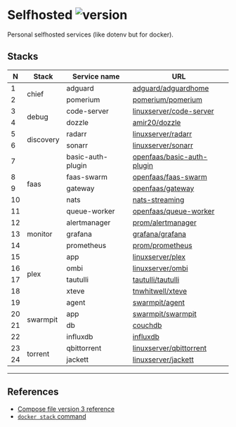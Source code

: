 Selfhosted ![version](https://img.shields.io/github/package-json/v/hobroker/selfhosted)
===

Personal selfhosted services (like dotenv but for docker).

Stacks
---


<table>
  <thead>
    <tr>
      <th>N</th>
      <th>Stack</th>
      <th>Service name</th>
      <th>URL</th>
    </tr>
  </thead>
    <tbody>
      <tr>
    <td>1</td>
    <td rowspan=2>chief</td>
    <td>adguard</td>
    <td><a href="https://hub.docker.com/r/adguard/adguardhome">adguard/adguardhome</a></td>
  </tr>
  <tr>
    <td>2</td>
    <td>pomerium</td>
    <td><a href="https://hub.docker.com/r/pomerium/pomerium">pomerium/pomerium</a></td>
  </tr>
<tr>
    <td>3</td>
    <td rowspan=2>debug</td>
    <td>code-server</td>
    <td><a href="https://hub.docker.com/r/linuxserver/code-server">linuxserver/code-server</a></td>
  </tr>
  <tr>
    <td>4</td>
    <td>dozzle</td>
    <td><a href="https://hub.docker.com/r/amir20/dozzle">amir20/dozzle</a></td>
  </tr>
<tr>
    <td>5</td>
    <td rowspan=2>discovery</td>
    <td>radarr</td>
    <td><a href="https://hub.docker.com/r/linuxserver/radarr">linuxserver/radarr</a></td>
  </tr>
  <tr>
    <td>6</td>
    <td>sonarr</td>
    <td><a href="https://hub.docker.com/r/linuxserver/sonarr">linuxserver/sonarr</a></td>
  </tr>
<tr>
    <td>7</td>
    <td rowspan=5>faas</td>
    <td>basic-auth-plugin</td>
    <td><a href="https://hub.docker.com/r/openfaas/basic-auth-plugin">openfaas/basic-auth-plugin</a></td>
  </tr>
  <tr>
    <td>8</td>
    <td>faas-swarm</td>
    <td><a href="https://hub.docker.com/r/openfaas/faas-swarm">openfaas/faas-swarm</a></td>
  </tr>
    <tr>
    <td>9</td>
    <td>gateway</td>
    <td><a href="https://hub.docker.com/r/openfaas/gateway">openfaas/gateway</a></td>
  </tr>
    <tr>
    <td>10</td>
    <td>nats</td>
    <td><a href="https://hub.docker.com/r/nats-streaming">nats-streaming</a></td>
  </tr>
    <tr>
    <td>11</td>
    <td>queue-worker</td>
    <td><a href="https://hub.docker.com/r/openfaas/queue-worker">openfaas/queue-worker</a></td>
  </tr>
<tr>
    <td>12</td>
    <td rowspan=3>monitor</td>
    <td>alertmanager</td>
    <td><a href="https://hub.docker.com/r/prom/alertmanager">prom/alertmanager</a></td>
  </tr>
  <tr>
    <td>13</td>
    <td>grafana</td>
    <td><a href="https://hub.docker.com/r/grafana/grafana">grafana/grafana</a></td>
  </tr>
    <tr>
    <td>14</td>
    <td>prometheus</td>
    <td><a href="https://hub.docker.com/r/prom/prometheus">prom/prometheus</a></td>
  </tr>
<tr>
    <td>15</td>
    <td rowspan=4>plex</td>
    <td>app</td>
    <td><a href="https://hub.docker.com/r/linuxserver/plex">linuxserver/plex</a></td>
  </tr>
  <tr>
    <td>16</td>
    <td>ombi</td>
    <td><a href="https://hub.docker.com/r/linuxserver/ombi">linuxserver/ombi</a></td>
  </tr>
    <tr>
    <td>17</td>
    <td>tautulli</td>
    <td><a href="https://hub.docker.com/r/tautulli/tautulli">tautulli/tautulli</a></td>
  </tr>
    <tr>
    <td>18</td>
    <td>xteve</td>
    <td><a href="https://hub.docker.com/r/tnwhitwell/xteve">tnwhitwell/xteve</a></td>
  </tr>
<tr>
    <td>19</td>
    <td rowspan=4>swarmpit</td>
    <td>agent</td>
    <td><a href="https://hub.docker.com/r/swarmpit/agent">swarmpit/agent</a></td>
  </tr>
  <tr>
    <td>20</td>
    <td>app</td>
    <td><a href="https://hub.docker.com/r/swarmpit/swarmpit">swarmpit/swarmpit</a></td>
  </tr>
    <tr>
    <td>21</td>
    <td>db</td>
    <td><a href="https://hub.docker.com/r/couchdb">couchdb</a></td>
  </tr>
    <tr>
    <td>22</td>
    <td>influxdb</td>
    <td><a href="https://hub.docker.com/r/influxdb">influxdb</a></td>
  </tr>
<tr>
    <td>23</td>
    <td rowspan=2>torrent</td>
    <td>qbittorrent</td>
    <td><a href="https://hub.docker.com/r/linuxserver/qbittorrent">linuxserver/qbittorrent</a></td>
  </tr>
  <tr>
    <td>24</td>
    <td>jackett</td>
    <td><a href="https://hub.docker.com/r/linuxserver/jackett">linuxserver/jackett</a></td>
  </tr>
    </tbody>
</table>

---

References
---
 - [Compose file version 3 reference](https://docs.docker.com/compose/compose-file/)
 - [`docker stack` command](https://docs.docker.com/engine/reference/commandline/stack/)
